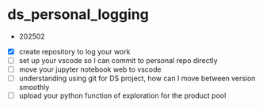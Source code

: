 # ds_personal_logging

- 202502

- [x] create repository to log your work
- [ ] set up your vscode so I can commit to personal repo directly 
- [ ] move your jupyter notebook web to vscode
- [ ] understanding using git for DS project, how can I move between version smoothly
- [ ] upload your python function of exploration for the product pool